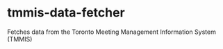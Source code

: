 tmmis-data-fetcher
==================

Fetches data from the Toronto Meeting Management Information System (TMMIS)
